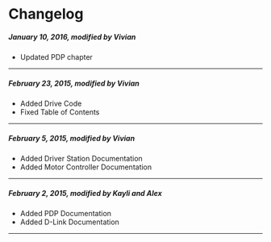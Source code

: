 # Changelog
##### January 10, 2016, *modified by Vivian*
* Updated PDP chapter

<hr />

##### February 23, 2015, *modified by Vivian*
* Added Drive Code
* Fixed Table of Contents

<hr />

##### February 5, 2015, *modified by Vivian*
* Added Driver Station Documentation
* Added Motor Controller Documentation

<hr />

##### February 2, 2015, *modified by Kayli and Alex*
* Added PDP Documentation
* Added D-Link Documentation

<hr />

